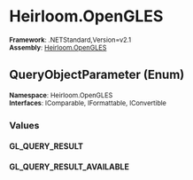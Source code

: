 # Heirloom.OpenGLES

<small>**Framework**: .NETStandard,Version=v2.1</small>  
<small>**Assembly**: [Heirloom.OpenGLES](../Heirloom.OpenGLES/Heirloom.OpenGLES.md)</small>  

## QueryObjectParameter (Enum)
<small>**Namespace**: Heirloom.OpenGLES</sub></small>  
<small>**Interfaces**: IComparable, IFormattable, IConvertible</small>  

### Values

#### GL_QUERY_RESULT


#### GL_QUERY_RESULT_AVAILABLE


